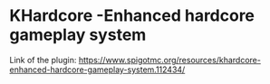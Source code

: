 # KHardcore -Enhanced hardcore gameplay system
Link of the plugin: https://www.spigotmc.org/resources/khardcore-enhanced-hardcore-gameplay-system.112434/
